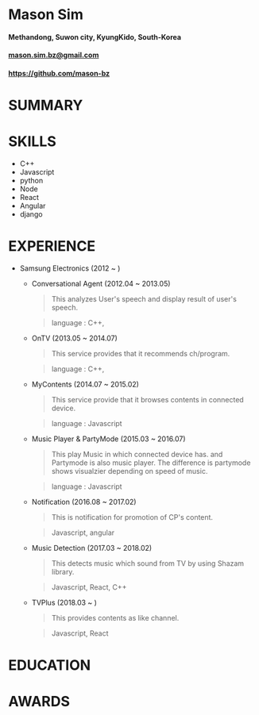 # Mason Sim

#### Methandong, Suwon city, KyungKido, South-Korea

#### mason.sim.bz@gmail.com
#### https://github.com/mason-bz

# SUMMARY

# SKILLS
* C++
* Javascript
* python
* Node
* React
* Angular
* django
# EXPERIENCE
* Samsung Electronics (2012 ~ ) 
  - Conversational Agent (2012.04 ~ 2013.05)
    > This analyzes User's speech and display result of user's speech.

    > language : C++, 
  - OnTV (2013.05 ~ 2014.07)
    >  This service provides that it recommends ch/program.

    > language : C++, 
  - MyContents (2014.07 ~ 2015.02)
    > This service provide that it browses contents in connected device.

    > language : Javascript
  - Music Player & PartyMode (2015.03 ~ 2016.07)
    > This play Music in which connected device has. and Partymode is also music player. The difference is partymode shows visualzier depending on speed of music.

    > language : Javascript
  - Notification (2016.08 ~ 2017.02)
    > This is notification for promotion of CP's content.

    > Javascript, angular
  - Music Detection (2017.03 ~ 2018.02)
    > This detects music which sound from TV by using Shazam library. 

    > Javascript, React, C++
  - TVPlus (2018.03 ~ )
    > This provides contents as like channel.

    > Javascript, React
  
# EDUCATION

# AWARDS
